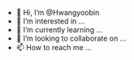 - 👋 Hi, I’m @Hwangyoobin
- 👀 I’m interested in ...
- 🌱 I’m currently learning ...
- 💞️ I’m looking to collaborate on ...
- 📫 How to reach me ...

<!---
Hwangyoobin/Hwangyoobin is a ✨ special ✨ repository because its `README.md` (this file) appears on your GitHub profile.
You can click the Preview link to take a look at your changes.
--->
